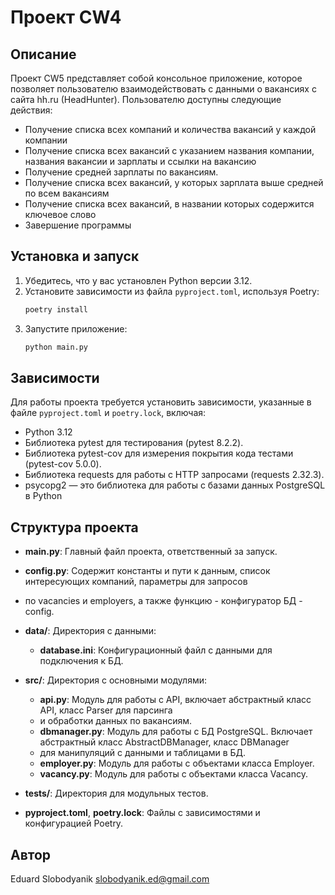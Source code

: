 # Проект CW4

## Описание
Проект CW5 представляет собой консольное приложение, которое позволяет пользователю взаимодействовать с данными о вакансиях с сайта hh.ru (HeadHunter). Пользователю доступны следующие действия:
- Получение списка всех компаний и количества вакансий у каждой компании
- Получение списка всех вакансий с указанием названия компании, названия вакансии и зарплаты и ссылки на вакансию
- Получение средней зарплаты по вакансиям.
- Получение списка всех вакансий, у которых зарплата выше средней по всем вакансиям
- Получение списка всех вакансий, в названии которых содержится ключевое слово
- Завершение программы

## Установка и запуск
1. Убедитесь, что у вас установлен Python версии 3.12.
2. Установите зависимости из файла `pyproject.toml`, используя Poetry:
    ```bash
    poetry install
    ```
3. Запустите приложение:
    ```bash
    python main.py
    ```

## Зависимости
Для работы проекта требуется установить зависимости, указанные в файле `pyproject.toml` и `poetry.lock`, включая:

- Python 3.12
- Библиотека pytest для тестирования (pytest 8.2.2).
- Библиотека pytest-cov для измерения покрытия кода тестами (pytest-cov 5.0.0).
- Библиотека requests для работы с HTTP запросами (requests 2.32.3).
- psycopg2 — это библиотека для работы с базами данных PostgreSQL в Python

## Структура проекта

- **main.py**: Главный файл проекта, ответственный за запуск.
- **config.py**: Содержит константы и пути к данным, список интересующих компаний, параметры для запросов
- по vacancies и employers, а также функцию - конфигуратор БД - config.
- **data/**: Директория с данными:
    - **database.ini**: Конфигурационный файл с данными для подключения к БД.

- **src/**: Директория с основными модулями:
    - **api.py**: Модуль для работы с API, включает абстрактный класс API, класс Parser для парсинга 
    - и обработки данных по вакансиям.
    - **dbmanager.py**: Модуль для работы с БД PostgreSQL. Включает абстрактный класс AbstractDBManager, класс DBManager
    - для манипуляций с данными и таблицами в БД.
    - **employer.py**: Модуль для работы с объектами класса Employer.
    - **vacancy.py**: Модуль для работы с объектами класса Vacancy.

- **tests/**: Директория для модульных тестов.

- **pyproject.toml**, **poetry.lock**: Файлы с зависимостями и конфигурацией Poetry.



## Автор
Eduard Slobodyanik <slobodyanik.ed@gmail.com>
